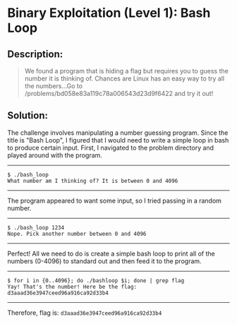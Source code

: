 # Binary Exploitation (Level 1): Bash Loop
## Description: 
>We found a program that is hiding a flag but requires you to guess the number it is thinking of. Chances are Linux has an easy way to try all the numbers...Go to /problems/bd058e83a119c78a006543d23d9f6422 and try it out!
## Solution:
The challenge involves manipulating a number guessing program. Since the title is "Bash Loop", I figured that I would need to write a simple loop in bash to produce certain input. First, I navigated to the problem directory and played around with the program.
***
    $ ./bash_loop
    What number am I thinking of? It is between 0 and 4096
***
The program appeared to want some input, so I tried passing in a random number. 
***
    $ ./bash_loop 1234
    Nope. Pick another number between 0 and 4096
***
Perfect! All we need to do is create a simple bash loop to print all of the numbers (0-4096) to standard out and then feed it to the program. 
***
    $ for i in {0..4096}; do ./bashloop $i; done | grep flag
    Yay! That's the number! Here be the flag: d3aaad36e3947ceed96a916ca92d33b4
***
Therefore, flag is: `d3aaad36e3947ceed96a916ca92d33b4` 
